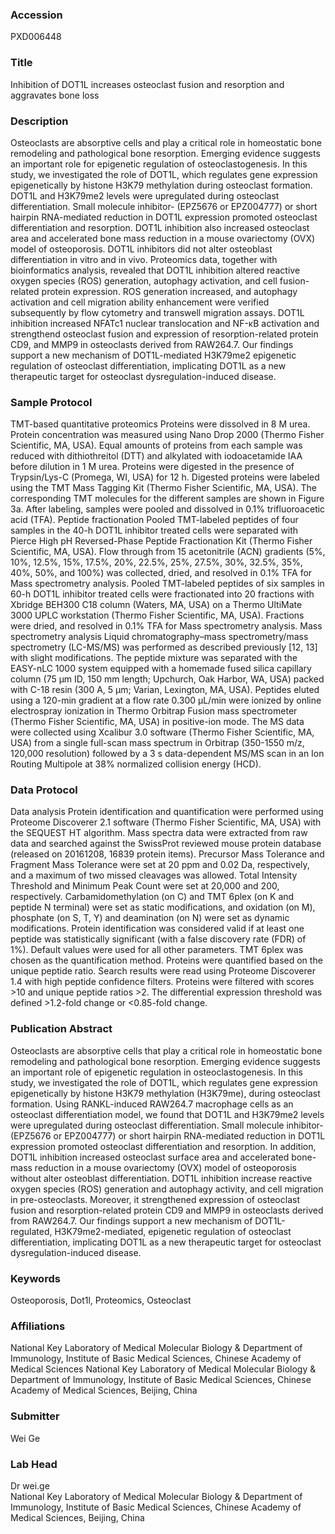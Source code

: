 ### Accession
PXD006448

### Title
Inhibition of DOT1L increases osteoclast fusion and resorption and aggravates bone loss

### Description
Osteoclasts are absorptive cells and play a critical role in homeostatic bone remodeling and pathological bone resorption. Emerging evidence suggests an important role for epigenetic regulation of osteoclastogenesis. In this study, we investigated the role of DOT1L, which regulates gene expression epigenetically by histone H3K79 methylation during osteoclast formation. DOT1L and H3K79me2 levels were upregulated during osteoclast differentiation. Small molecule inhibitor- (EPZ5676 or EPZ004777) or short hairpin RNA-mediated reduction in DOT1L expression promoted osteoclast differentiation and resorption. DOT1L inhibition also increased osteoclast area and accelerated bone mass reduction in a mouse ovariectomy (OVX) model of osteoporosis. DOT1L inhibitors did not alter osteoblast differentiation in vitro and in vivo. Proteomics data, together with bioinformatics analysis, revealed that DOT1L inhibition altered reactive oxygen species (ROS) generation, autophagy activation, and cell fusion-related protein expression. ROS generation increased, and autophagy activation and cell migration ability enhancement were verified subsequently by flow cytometry and transwell migration assays. DOT1L inhibition increased NFATc1 nuclear translocation and NF-κB activation and strengthend osteoclast fusion and expression of resorption-related protein CD9, and MMP9 in osteoclasts derived from RAW264.7. Our findings support a new mechanism of DOT1L-mediated H3K79me2 epigenetic regulation of osteoclast differentiation, implicating DOT1L as a new therapeutic target for osteoclast dysregulation-induced disease.

### Sample Protocol
TMT-based quantitative proteomics Proteins were dissolved in 8 M urea. Protein concentration was measured using Nano Drop 2000 (Thermo Fisher Scientific, MA, USA). Equal amounts of proteins from each sample was reduced with dithiothreitol (DTT) and alkylated with iodoacetamide IAA before dilution in 1 M urea. Proteins were digested in the presence of Trypsin/Lys-C (Promega, WI, USA) for 12 h. Digested proteins were labeled using the TMT Mass Tagging Kit (Thermo Fisher Scientific, MA, USA). The corresponding TMT molecules for the different samples are shown in Figure 3a. After labeling, samples were pooled and dissolved in 0.1% trifluoroacetic acid (TFA).  Peptide fractionation Pooled TMT-labeled peptides of four samples in the 40-h DOT1L inhibitor treated cells were separated with Pierce High pH Reversed-Phase Peptide Fractionation Kit (Thermo Fisher Scientific, MA, USA). Flow through from 15 acetonitrile (ACN) gradients (5%, 10%, 12.5%, 15%, 17.5%, 20%, 22.5%, 25%, 27.5%, 30%, 32.5%, 35%, 40%, 50%, and 100%) was collected, dried, and resolved in 0.1% TFA for Mass spectrometry analysis. Pooled TMT-labeled peptides of six samples in 60-h DOT1L inhibitor treated cells were fractionated into 20 fractions with Xbridge BEH300 C18 column (Waters, MA, USA) on a Thermo UltiMate 3000 UPLC workstation (Thermo Fisher Scientific, MA, USA). Fractions were dried, and resolved in 0.1% TFA for Mass spectrometry analysis.  Mass spectrometry analysis Liquid chromatography–mass spectrometry/mass spectrometry (LC-MS/MS) was performed as described previously [12, 13] with slight modifications. The peptide mixture was separated with the EASY-nLC 1000 system equipped with a homemade fused silica capillary column (75 μm ID, 150 mm length; Upchurch, Oak Harbor, WA, USA) packed with C-18 resin (300 A, 5 μm; Varian, Lexington, MA, USA). Peptides eluted using a 120-min gradient at a flow rate 0.300 μL/min were ionized by online electrospray ionization in Thermo Orbitrap Fusion mass spectrometer (Thermo Fisher Scientific, MA, USA) in positive-ion mode. The MS data were collected using Xcalibur 3.0 software (Thermo Fisher Scientific, MA, USA) from a single full-scan mass spectrum in Orbitrap (350-1550 m/z, 120,000 resolution) followed by a 3 s data-dependent MS/MS scan in an Ion Routing Multipole at 38% normalized collision energy (HCD).

### Data Protocol
Data analysis Protein identification and quantification were performed using Proteome Discoverer 2.1 software (Thermo Fisher Scientific, MA, USA) with the SEQUEST HT algorithm. Mass spectra data were extracted from raw data and searched against the SwissProt reviewed mouse protein database (released on 20161208, 16839 protein items). Precursor Mass Tolerance and Fragment Mass Tolerance were set at 20 ppm and 0.02 Da, respectively, and a maximum of two missed cleavages was allowed. Total Intensity Threshold and Minimum Peak Count were set at 20,000 and 200, respectively. Carbamidomethylation (on C) and TMT 6plex (on K and peptide N terminal) were set as static modifications, and oxidation (on M), phosphate (on S, T, Y) and deamination (on N) were set as dynamic modifications. Protein identification was considered valid if at least one peptide was statistically significant (with a false discovery rate (FDR) of 1%). Default values were used for all other parameters. TMT 6plex was chosen as the quantification method. Proteins were quantified based on the unique peptide ratio. Search results were read using Proteome Discoverer 1.4 with high peptide confidence filters. Proteins were filtered with scores >10 and unique peptide ratios >2. The differential expression threshold was defined >1.2-fold change or <0.85-fold change.

### Publication Abstract
Osteoclasts are absorptive cells that play a critical role in homeostatic bone remodeling and pathological bone resorption. Emerging evidence suggests an important role of epigenetic regulation in osteoclastogenesis. In this study, we investigated the role of DOT1L, which regulates gene expression epigenetically by histone H3K79 methylation (H3K79me), during osteoclast formation. Using RANKL-induced RAW264.7 macrophage cells as an osteoclast differentiation model, we found that DOT1L and H3K79me2 levels were upregulated during osteoclast differentiation. Small molecule inhibitor- (EPZ5676 or EPZ004777) or short hairpin RNA-mediated reduction in DOT1L expression promoted osteoclast differentiation and resorption. In addition, DOT1L inhibition increased osteoclast surface area and accelerated bone-mass reduction in a mouse ovariectomy (OVX) model of osteoporosis without alter osteoblast differentiation. DOT1L inhibition increase reactive oxygen species (ROS) generation and autophagy activity, and cell migration in pre-osteoclasts. Moreover, it strengthened expression of osteoclast fusion and resorption-related protein CD9 and MMP9 in osteoclasts derived from RAW264.7. Our findings support a new mechanism of DOT1L-regulated, H3K79me2-mediated, epigenetic regulation of osteoclast differentiation, implicating DOT1L as a new therapeutic target for osteoclast dysregulation-induced disease.

### Keywords
Osteoporosis, Dot1l, Proteomics, Osteoclast

### Affiliations
National Key Laboratory of Medical Molecular Biology & Department of Immunology, Institute of Basic Medical Sciences, Chinese Academy of Medical Sciences 
National Key Laboratory of Medical Molecular Biology & Department of Immunology, Institute of Basic Medical Sciences, Chinese Academy of Medical Sciences, Beijing, China

### Submitter
Wei Ge

### Lab Head
Dr wei.ge  
National Key Laboratory of Medical Molecular Biology & Department of Immunology, Institute of Basic Medical Sciences, Chinese Academy of Medical Sciences, Beijing, China


